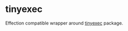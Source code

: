 # tinyexec

Effection compatible wrapper around
[tinyexec](https://www.npmjs.com/package/tinyexec) package.
